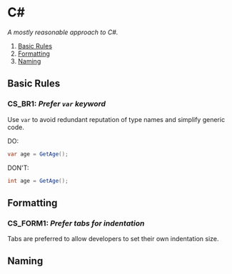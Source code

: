 # C\#

_A mostly reasonable approach to C#._

1. [Basic Rules](#basic-rules)
1. [Formatting](#formatting)
1. [Naming](#naming)

## Basic Rules

### CS_BR1: _Prefer `var` keyword_

Use `var` to avoid redundant reputation of type names and simplify generic code.

DO:

```csharp
var age = GetAge();
```

DON'T:

```csharp
int age = GetAge();
```

## Formatting

### CS_FORM1: _Prefer tabs for indentation_

Tabs are preferred to allow developers to set their own indentation size.

## Naming
